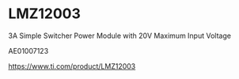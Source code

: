 # LMZ12003
3A Simple Switcher Power Module with 20V Maximum Input Voltage

AE01007123

https://www.ti.com/product/LMZ12003
